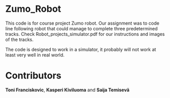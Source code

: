 # Zumo_Robot
This code is for course project Zumo robot. Our assignment was to code line following robot that could manage to complete three predetermined tracks. Check Robot_projects_simulator.pdf for our instructions and images of the tracks.

The code is designed to work in a simulator, it probably will not work at least very well in real world.



# Contributors
**Toni Franciskovic**, **Kasperi Kiviluoma** and **Saija Temisevä**

